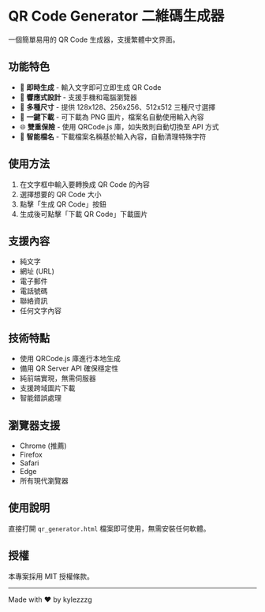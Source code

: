 # QR Code Generator 二維碼生成器

一個簡單易用的 QR Code 生成器，支援繁體中文界面。

## 功能特色

- 🔲 **即時生成** - 輸入文字即可立即生成 QR Code
- 📱 **響應式設計** - 支援手機和電腦瀏覽器
- 🎨 **多種尺寸** - 提供 128x128、256x256、512x512 三種尺寸選擇
- 💾 **一鍵下載** - 可下載為 PNG 圖片，檔案名自動使用輸入內容
- 🌐 **雙重保險** - 使用 QRCode.js 庫，如失敗則自動切換至 API 方式
- 🎯 **智能檔名** - 下載檔案名稱基於輸入內容，自動清理特殊字符

## 使用方法

1. 在文字框中輸入要轉換成 QR Code 的內容
2. 選擇想要的 QR Code 大小
3. 點擊「生成 QR Code」按鈕
4. 生成後可點擊「下載 QR Code」下載圖片

## 支援內容

- 純文字
- 網址 (URL)
- 電子郵件
- 電話號碼
- 聯絡資訊
- 任何文字內容

## 技術特點

- 使用 QRCode.js 庫進行本地生成
- 備用 QR Server API 確保穩定性
- 純前端實現，無需伺服器
- 支援跨域圖片下載
- 智能錯誤處理

## 瀏覽器支援

- Chrome (推薦)
- Firefox
- Safari
- Edge
- 所有現代瀏覽器

## 使用說明

直接打開 `qr_generator.html` 檔案即可使用，無需安裝任何軟體。

## 授權

本專案採用 MIT 授權條款。

---

Made with ❤️ by kylezzzg
